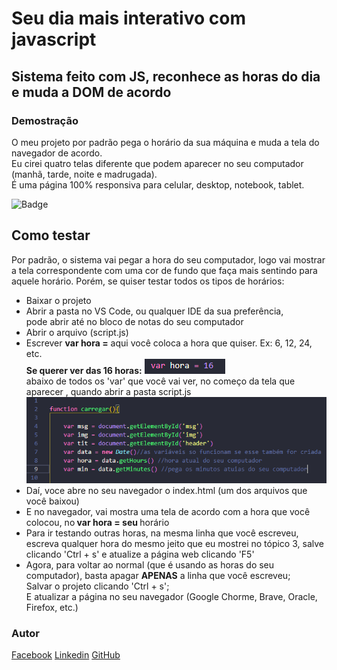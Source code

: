 # Seu dia mais interativo com javascript

## Sistema feito com JS, reconhece as horas do dia e muda a DOM de acordo

<h3>Demostração</h3>
<p>O meu projeto por padrão pega o horário da sua máquina e muda a tela do navegador de acordo.<br>
Eu cirei quatro telas diferente que podem aparecer no seu computador (manhã, tarde, noite e madrugada).<br>
É uma página 100% responsiva para celular, desktop, notebook, tablet.
</p>

![Badge](https://img.shields.io/static/v1?label=Training&message=JavaScript&color=#f1d81f&style=for-the-badge&logo=ghost)

## Como testar
<p>Por padrão, o sistema vai pegar a hora do seu computador, logo vai mostrar a tela correspondente com uma cor de fundo que faça mais sentindo para aquele horário. Porém, se quiser testar todos os tipos de horários: 
<br>
    <ul>
        <li>Baixar o projeto</li>
        <li>Abrir a pasta no VS Code, ou qualquer IDE da sua preferência,<br>pode abrir até no bloco de notas
        do seu computador</li>
        <li>Abrir o arquivo (script.js)</li>
        <li>Escrever <strong>var hora =</strong> aqui você coloca a hora que quiser. Ex: 6, 12, 24, etc.<br>
        <strong>Se querer ver das 16 horas:</strong> <img src="img/exemplo.png" alt="exemplo de como escrever a hora"><br>
            abaixo de todos os 'var' que você vai ver, no começo da tela que aparecer , quando abrir a pasta script.js
            <img src="img/var hora = .png" alt="local para testar"></li>
        <li>Daí, voce abre no seu navegador o index.html (um dos arquivos que você baixou)</li>
        <li>E no navegador, vai mostra uma tela de acordo com a hora que você colocou, no<strong> var hora = seu </strong>horário</li>
        <li>Para ir testando outras horas, na mesma linha que você escreveu, escreva qualquer hora do mesmo jeito que eu mostrei no tópico 3, salve clicando 'Ctrl + s' e atualize a página web clicando 'F5'</li>
        <li>Agora, para voltar ao normal (que é usando as horas do seu computador), basta apagar <STRONG>APENAS</STRONG> a linha que você escreveu;<br>Salvar o projeto clicando 'Ctrl + s';<br>
        E atualizar a página no seu navegador (Google Chorme, Brave, Oracle, Firefox, etc.)</li>
    </ul>
</p>

<p align="center">
  <h3>Autor</h3> 
 <a href="https://www.facebook.com/profile.php?id=100008836065567" target="_blank">Facebook</a>
 <a href="www.linkedin.com/in/maxwell-santos-2ab722210" target="_blank">Linkedin</a>
 <a href="https://github.com/Maxwell-Santos" target="_blank">GitHub</a>
</p>

